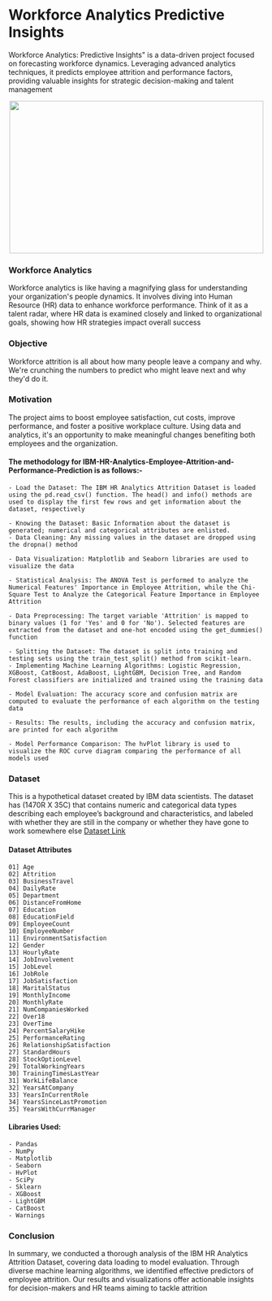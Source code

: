 # Workforce Analytics Predictive Insights
Workforce Analytics: Predictive Insights" is a data-driven project focused on forecasting workforce dynamics. Leveraging advanced analytics techniques, it predicts employee attrition and performance factors, providing valuable insights for strategic decision-making and talent management

<p align="center">
<img src="https://img.freepik.com/premium-vector/your-personal-data-analytics-illustration-data-analyse-financial-growth-white-template_541075-1575.jpg?size=626&ext=jpg" width="500" height="300">

### Workforce Analytics
Workforce analytics is like having a magnifying glass for understanding your organization's people dynamics. It involves diving into Human Resource (HR) data to enhance workforce performance. Think of it as a talent radar, where HR data is examined closely and linked to organizational goals, showing how HR strategies impact overall success

### Objective
Workforce attrition is all about how many people leave a company and why. We're crunching the numbers to predict who might leave next and why they'd do it.

### Motivation
The project aims to boost employee satisfaction, cut costs, improve performance, and foster a positive workplace culture. Using data and analytics, it's an opportunity to make meaningful changes benefiting both employees and the organization.

#### The methodology for IBM-HR-Analytics-Employee-Attrition-and-Performance-Prediction is as follows:-
```
- Load the Dataset: The IBM HR Analytics Attrition Dataset is loaded using the pd.read_csv() function. The head() and info() methods are used to display the first few rows and get information about the dataset, respectively

- Knowing the Dataset: Basic Information about the dataset is generated; numerical and categorical attributes are enlisted.
- Data Cleaning: Any missing values in the dataset are dropped using the dropna() method

- Data Visualization: Matplotlib and Seaborn libraries are used to visualize the data

- Statistical Analysis: The ANOVA Test is performed to analyze the Numerical Features' Importance in Employee Attrition, while the Chi-Square Test to Analyze the Categorical Feature Importance in Employee Attrition

- Data Preprocessing: The target variable 'Attrition' is mapped to binary values (1 for 'Yes' and 0 for 'No'). Selected features are extracted from the dataset and one-hot encoded using the get_dummies() function

- Splitting the Dataset: The dataset is split into training and testing sets using the train_test_split() method from scikit-learn.
- Implementing Machine Learning Algorithms: Logistic Regression, XGBoost, CatBoost, AdaBoost, LightGBM, Decision Tree, and Random Forest classifiers are initialized and trained using the training data

- Model Evaluation: The accuracy score and confusion matrix are computed to evaluate the performance of each algorithm on the testing data

- Results: The results, including the accuracy and confusion matrix, are printed for each algorithm

- Model Performance Comparison: The hvPlot library is used to visualize the ROC curve diagram comparing the performance of all models used
```

### Dataset
This is a hypothetical dataset created by IBM data scientists. The dataset has (1470R X 35C) that contains numeric and categorical data types describing each employee’s background and characteristics, and labeled with whether they are still in the company or whether they have gone to work somewhere else
[Dataset Link](https://www.kaggle.com/pavansubhasht/ibm-hr-analytics-attrition-dataset)

#### Dataset Attributes
```
01] Age
02] Attrition
03] BusinessTravel
04] DailyRate
05] Department
06] DistanceFromHome
07] Education
08] EducationField
09] EmployeeCount
10] EmployeeNumber
11] EnvironmentSatisfaction
12] Gender
13] HourlyRate
14] JobInvolvement
15] JobLevel
16] JobRole
17] JobSatisfaction
18] MaritalStatus
19] MonthlyIncome
20] MonthlyRate
21] NumCompaniesWorked
22] Over18
23] OverTime
24] PercentSalaryHike
25] PerformanceRating
26] RelationshipSatisfaction
27] StandardHours
28] StockOptionLevel
29] TotalWorkingYears
30] TrainingTimesLastYear
31] WorkLifeBalance
32] YearsAtCompany
33] YearsInCurrentRole
34] YearsSinceLastPromotion
35] YearsWithCurrManager
```
#### Libraries Used:
```
- Pandas
- NumPy
- Matplotlib
- Seaborn
- HvPlot
- SciPy
- Sklearn
- XGBoost
- LightGBM
- CatBoost
- Warnings
```

### Conclusion
In summary, we conducted a thorough analysis of the IBM HR Analytics Attrition Dataset, covering data loading to model evaluation. Through diverse machine learning algorithms, we identified effective predictors of employee attrition. Our results and visualizations offer actionable insights for decision-makers and HR teams aiming to tackle attrition
